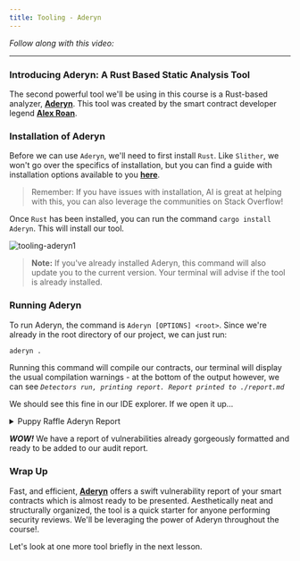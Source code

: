 ```yaml
---
title: Tooling - Aderyn
---
```


_Follow along with this video:_

---

### Introducing Aderyn: A Rust Based Static Analysis Tool

The second powerful tool we'll be using in this course is a Rust-based analyzer, [**Aderyn**](https://github.com/Cyfrin/aderyn). This tool was created by the smart contract developer legend [**Alex Roan**](https://github.com/alexroan).

### Installation of Aderyn

Before we can use `Aderyn`, we'll need to first install `Rust`. Like `Slither`, we won't go over the specifics of installation, but you can find a guide with installation options available to you [**here**](https://www.rust-lang.org/tools/install).

> Remember: If you have issues with installation, AI is great at helping with this, you can also leverage the communities on Stack Overflow!

Once `Rust` has been installed, you can run the command `cargo install Aderyn`. This will install our tool.

![tooling-aderyn1](/security-section-4/5-tooling-aderyn/tooling-aderyn1.png)

> **Note:** If you've already installed Aderyn, this command will also update you to the current version. Your terminal will advise if the tool is already installed.

### Running Aderyn

To run Aderyn, the command is `Aderyn [OPTIONS] <root>`. Since we're already in the root directory of our project, we can just run:

```bash
aderyn .
```

Running this command will compile our contracts, our terminal will display the usual compilation warnings - at the bottom of the output however, we can see _`Detectors run, printing report. Report printed to ./report.md`_

We should see this fine in our IDE explorer. If we open it up...

<details closed>
<summary>Puppy Raffle Aderyn Report</summary>

# Aderyn Analysis Report

This report was generated by [Aderyn](https://github.com/Cyfrin/aderyn), a static analysis tool built by [Cyfrin](https://cyfrin.io), a blockchain security company. This report is not a substitute for manual audit or security review. It should not be relied upon for any purpose other than to assist in the identification of potential security vulnerabilities.

# Summary

## Files Summary

| Key         | Value |
| ----------- | ----- |
| .sol Files  | 1     |
| Total nSLOC | 143   |

## Files Details

| Filepath            | nSLOC   |
| ------------------- | ------- |
| src/PuppyRaffle.sol | 143     |
| **Total**           | **143** |

## Issue Summary

| Category | No. of Issues |
| -------- | ------------- |
| Critical | 0             |
| High     | 0             |
| Medium   | 1             |
| Low      | 3             |
| NC       | 4             |

# Medium Issues

## M-1: Centralization Risk for trusted owners

Contracts have owners with privileged rights to perform admin tasks and need to be trusted to not perform malicious updates or drain funds.

- Found in src/PuppyRaffle.sol [Line: 18](https://github.com/Cyfrin/4-puppy-raffle-audit/blob/15c50ec22382bb1f3106aba660e7c590df18dcac/src/PuppyRaffle.sol#L18)

  ```solidity
  contract PuppyRaffle is ERC721, Ownable {
  ```

- Found in src/PuppyRaffle.sol [Line: 167](https://github.com/Cyfrin/4-puppy-raffle-audit/blob/15c50ec22382bb1f3106aba660e7c590df18dcac/src/PuppyRaffle.sol#L167)

  ```solidity
      function changeFeeAddress(address newFeeAddress) external onlyOwner {
  ```

# Low Issues

## L-1: `abi.encodePacked()` should not be used with dynamic types when passing the result to a hash function such as `keccak256()`

Use `abi.encode()` instead which will pad items to 32 bytes, which will [prevent hash collisions](https://docs.soliditylang.org/en/v0.8.13/abi-spec.html#non-standard-packed-mode) (e.g. `abi.encodePacked(0x123,0x456)` => `0x123456` => `abi.encodePacked(0x1,0x23456)`, but `abi.encode(0x123,0x456)` => `0x0...1230...456`). Unless there is a compelling reason, `abi.encode` should be preferred. If there is only one argument to `abi.encodePacked()` it can often be cast to `bytes()` or `bytes32()` [instead](https://ethereum.stackexchange.com/questions/30912/how-to-compare-strings-in-solidity#answer-82739).
If all arguments are strings and or bytes, `bytes.concat()` should be used instead.

- Found in src/PuppyRaffle.sol [Line: 197](https://github.com/Cyfrin/4-puppy-raffle-audit/blob/15c50ec22382bb1f3106aba660e7c590df18dcac/src/PuppyRaffle.sol#L197)

  ```solidity
              abi.encodePacked(
  ```

- Found in src/PuppyRaffle.sol [Line: 201](https://github.com/Cyfrin/4-puppy-raffle-audit/blob/15c50ec22382bb1f3106aba660e7c590df18dcac/src/PuppyRaffle.sol#L201)

  ```solidity
                          abi.encodePacked(
  ```

## L-2: Solidity pragma should be specific, not wide

Consider using a specific version of Solidity in your contracts instead of a wide version. For example, instead of `pragma solidity ^0.8.0;`, use `pragma solidity 0.8.0;`

- Found in src/PuppyRaffle.sol [Line: 2](https://github.com/Cyfrin/4-puppy-raffle-audit/blob/15c50ec22382bb1f3106aba660e7c590df18dcac/src/PuppyRaffle.sol#L2)

  ```solidity
  pragma solidity ^0.7.6;
  ```

## L-3: Conditional storage checks are not consistent

When writing `require` or `if` conditionals that check storage values, it is important to be consistent to prevent off-by-one errors. There are instances found where the same storage variable is checked multiple times, but the conditionals are not consistent.

- Found in src/PuppyRaffle.sol [Line: 140](https://github.com/Cyfrin/4-puppy-raffle-audit/blob/15c50ec22382bb1f3106aba660e7c590df18dcac/src/PuppyRaffle.sol#L140)

  ```solidity
          if (rarity <= COMMON_RARITY) {
  ```

- Found in src/PuppyRaffle.sol [Line: 142](https://github.com/Cyfrin/4-puppy-raffle-audit/blob/15c50ec22382bb1f3106aba660e7c590df18dcac/src/PuppyRaffle.sol#L142)

  ```solidity
          } else if (rarity <= COMMON_RARITY + RARE_RARITY) {
  ```

# NC Issues

## NC-1: Missing checks for `address(0)` when assigning values to address state variables

Assigning values to address state variables without checking for `address(0)`.

- Found in src/PuppyRaffle.sol [Line: 62](https://github.com/Cyfrin/4-puppy-raffle-audit/blob/15c50ec22382bb1f3106aba660e7c590df18dcac/src/PuppyRaffle.sol#L62)

  ```solidity
          feeAddress = _feeAddress;
  ```

- Found in src/PuppyRaffle.sol [Line: 150](https://github.com/Cyfrin/4-puppy-raffle-audit/blob/15c50ec22382bb1f3106aba660e7c590df18dcac/src/PuppyRaffle.sol#L150)

  ```solidity
          previousWinner = winner;
  ```

- Found in src/PuppyRaffle.sol [Line: 168](https://github.com/Cyfrin/4-puppy-raffle-audit/blob/15c50ec22382bb1f3106aba660e7c590df18dcac/src/PuppyRaffle.sol#L168)

  ```solidity
          feeAddress = newFeeAddress;
  ```

## NC-2: Functions not used internally could be marked external

- Found in src/PuppyRaffle.sol [Line: 79](https://github.com/Cyfrin/4-puppy-raffle-audit/blob/15c50ec22382bb1f3106aba660e7c590df18dcac/src/PuppyRaffle.sol#L79)

  ```solidity
      function enterRaffle(address[] memory newPlayers) public payable {
  ```

- Found in src/PuppyRaffle.sol [Line: 96](https://github.com/Cyfrin/4-puppy-raffle-audit/blob/15c50ec22382bb1f3106aba660e7c590df18dcac/src/PuppyRaffle.sol#L96)

  ```solidity
      function refund(uint256 playerIndex) public {
  ```

- Found in src/PuppyRaffle.sol [Line: 189](https://github.com/Cyfrin/4-puppy-raffle-audit/blob/15c50ec22382bb1f3106aba660e7c590df18dcac/src/PuppyRaffle.sol#L189)

  ```solidity
      function tokenURI(uint256 tokenId) public view virtual override returns (string memory) {
  ```

## NC-3: Constants should be defined and used instead of literals

- Found in src/PuppyRaffle.sol [Line: 86](https://github.com/Cyfrin/4-puppy-raffle-audit/blob/15c50ec22382bb1f3106aba660e7c590df18dcac/src/PuppyRaffle.sol#L86)

  ```solidity
          for (uint256 i = 0; i < players.length - 1; i++) {
  ```

- Found in src/PuppyRaffle.sol [Line: 87](https://github.com/Cyfrin/4-puppy-raffle-audit/blob/15c50ec22382bb1f3106aba660e7c590df18dcac/src/PuppyRaffle.sol#L87)

  ```solidity
              for (uint256 j = i + 1; j < players.length; j++) {
  ```

- Found in src/PuppyRaffle.sol [Line: 127](https://github.com/Cyfrin/4-puppy-raffle-audit/blob/15c50ec22382bb1f3106aba660e7c590df18dcac/src/PuppyRaffle.sol#L127)

  ```solidity
          require(players.length >= 4, "PuppyRaffle: Need at least 4 players");
  ```

- Found in src/PuppyRaffle.sol [Line: 132](https://github.com/Cyfrin/4-puppy-raffle-audit/blob/15c50ec22382bb1f3106aba660e7c590df18dcac/src/PuppyRaffle.sol#L132)

  ```solidity
          uint256 prizePool = (totalAmountCollected * 80) / 100;
  ```

- Found in src/PuppyRaffle.sol [Line: 133](https://github.com/Cyfrin/4-puppy-raffle-audit/blob/15c50ec22382bb1f3106aba660e7c590df18dcac/src/PuppyRaffle.sol#L133)

  ```solidity
          uint256 fee = (totalAmountCollected * 20) / 100;
  ```

- Found in src/PuppyRaffle.sol [Line: 139](https://github.com/Cyfrin/4-puppy-raffle-audit/blob/15c50ec22382bb1f3106aba660e7c590df18dcac/src/PuppyRaffle.sol#L139)

  ```solidity
          uint256 rarity = uint256(keccak256(abi.encodePacked(msg.sender, block.difficulty))) % 100;
  ```

## NC-4: Event is missing `indexed` fields

Index event fields make the field more quickly accessible to off-chain tools that parse events. However, note that each index field costs extra gas during emission, so it's not necessarily best to index the maximum allowed per event (three fields). Each event should use three indexed fields if there are three or more fields, and gas usage is not particularly of concern for the events in question. If there are fewer than three fields, all of the fields should be indexed.

- Found in src/PuppyRaffle.sol [Line: 53](https://github.com/Cyfrin/4-puppy-raffle-audit/blob/15c50ec22382bb1f3106aba660e7c590df18dcac/src/PuppyRaffle.sol#L53)

  ```solidity
      event RaffleEnter(address[] newPlayers);
  ```

- Found in src/PuppyRaffle.sol [Line: 54](https://github.com/Cyfrin/4-puppy-raffle-audit/blob/15c50ec22382bb1f3106aba660e7c590df18dcac/src/PuppyRaffle.sol#L54)

  ```solidity
      event RaffleRefunded(address player);
  ```

- Found in src/PuppyRaffle.sol [Line: 55](https://github.com/Cyfrin/4-puppy-raffle-audit/blob/15c50ec22382bb1f3106aba660e7c590df18dcac/src/PuppyRaffle.sol#L55)

  ```solidity
      event FeeAddressChanged(address newFeeAddress);
  ```

</details>

_**WOW!**_ We have a report of vulnerabilities already gorgeously formatted and ready to be added to our audit report.

### Wrap Up

Fast, and efficient, [**Aderyn**](https://github.com/Cyfrin/aderyn) offers a swift vulnerability report of your smart contracts which is almost ready to be presented. Aesthetically neat and structurally organized, the tool is a quick starter for anyone performing security reviews. We'll be leveraging the power of Aderyn throughout the course!.

Let's look at one more tool briefly in the next lesson.
